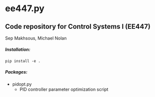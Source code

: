 # ee447.py
## Code repository for Control Systems I (EE447)
Sep Makhsous, Michael Nolan

##### Installation:

`pip install -e .`

##### Packages:

- pidopt.py
    - PID controller parameter optimization script